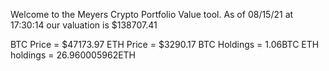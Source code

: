 Welcome to the Meyers Crypto Portfolio Value tool. 
As of 08/15/21 at 17:30:14 our valuation is $138707.41 

BTC Price = $47173.97
 ETH Price = $3290.17
BTC Holdings = 1.06BTC
 ETH holdings = 26.960005962ETH 
